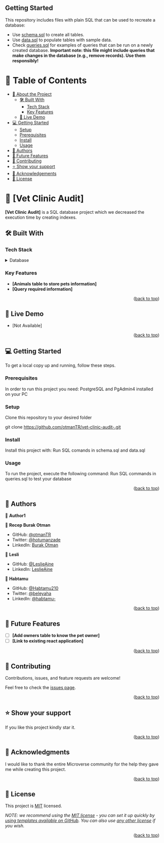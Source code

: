 ## Getting Started

This repository includes files with plain SQL that can be used to recreate a database:

- Use [schema.sql](./schema.sql) to create all tables.
- Use [data.sql](./data.sql) to populate tables with sample data.
- Check [queries.sql](./queries.sql) for examples of queries that can be run on a newly created database. **Important note: this file might include queries that make changes in the database (e.g., remove records). Use them responsibly!**

<a name="readme-top"></a>

<!-- TABLE OF CONTENTS -->

# 📗 Table of Contents

- [📖 About the Project](#about-project)
  - [🛠 Built With](#built-with)
    - [Tech Stack](#tech-stack)
    - [Key Features](#key-features)
  - [🚀 Live Demo](#live-demo)
- [💻 Getting Started](#getting-started)
  - [Setup](#setup)
  - [Prerequisites](#prerequisites)
  - [Install](#install)
  - [Usage](#usage)
- [👥 Authors](#authors)
- [🔭 Future Features](#future-features)
- [🤝 Contributing](#contributing)
- [⭐️ Show your support](#support)
- [🙏 Acknowledgements](#acknowledgements)
- [📝 License](#license)

<!-- PROJECT DESCRIPTION -->

# 📖 [Vet Clinic Audit] <a name="about-project"></a>

**[Vet Clinic Audit]** is a SQL database project which we decreased the execution time by creating indexes.

## 🛠 Built With <a name="built-with"></a>

### Tech Stack <a name="tech-stack"></a>

<details>
<summary>Database</summary>
  <ul>
    <li><a href="https://www.postgresql.org/">PostgreSQL</a></li>
  </ul>
</details>

<!-- Features -->

### Key Features <a name="key-features"></a>

- **[Animals table to store pets information]**
- **[Query required information]**

<p align="right">(<a href="#readme-top">back to top</a>)</p>

<!-- LIVE DEMO -->

## 🚀 Live Demo <a name="live-demo"></a>

- [Not Available]

<p align="right">(<a href="#readme-top">back to top</a>)</p>

<!-- GETTING STARTED -->

## 💻 Getting Started <a name="getting-started"></a>

To get a local copy up and running, follow these steps.

### Prerequisites

In order to run this project you need: PostgreSQL and PgAdmin4 installed on your PC

<!--
Example command:

```sh
 gem install rails
```
 -->

### Setup

Clone this repository to your desired folder


  git clone https://github.com/otmanTR/vet-clinic-audit-.git



### Install

Install this project with: Run SQL comands in schema.sql and data.sql

<!--
Example command:

```sh
  cd my-project
  gem install
```
--->

### Usage

To run the project, execute the following command: Run SQL commands in queries.sql to test your database

<!--
Example command:

```sh
  rails server
```
--->

<p align="right">(<a href="#readme-top">back to top</a>)</p>

<!-- AUTHORS -->

## 👥 Authors <a name="authors"></a>

👤 **Author1**

👤 **Recep Burak Otman**

- GitHub: [@otmanTR](https://github.com/otmanTR)
- Twitter: [@hotumanzade](https://twitter.com/hotumanzade)
- LinkedIn: [Burak Otman](linkedin.com/in/burak-otman-88646443)

👤 **Lesli**
- GitHub: [@LeslieAine](https://github.com/LeslieAine)
- LinkedIn: [LeslieAine](https://linkedin.com/in/LeslieAine)

👤 **Habtamu**

- GitHub: [@Habtamu210](https://github.com/Habtamu210)
- Twitter: [@beleyaha](https://twitter.com/beleyaha)
- LinkedIn: [@habtamu-](https://www.linkedin.com/in/habtamu-birru/)

<p align="right">(<a href="#readme-top">back to top</a>)</p>

<!-- FUTURE FEATURES -->

## 🔭 Future Features <a name="future-features"></a>

- [ ] **[Add owners table to know the pet owner]**
- [ ] **[Link to existing react application]**

<p align="right">(<a href="#readme-top">back to top</a>)</p>

<!-- CONTRIBUTING -->

## 🤝 Contributing <a name="contributing"></a>

Contributions, issues, and feature requests are welcome!

Feel free to check the [issues page](../../issues/).

<p align="right">(<a href="#readme-top">back to top</a>)</p>

<!-- SUPPORT -->

## ⭐️ Show your support <a name="support"></a>

If you like this project kindly star it.

<p align="right">(<a href="#readme-top">back to top</a>)</p>

<!-- ACKNOWLEDGEMENTS -->

## 🙏 Acknowledgments <a name="acknowledgements"></a>

I would like to thank the entire Microverse community for the help they gave me while creating this project.

<p align="right">(<a href="#readme-top">back to top</a>)</p>

<!-- LICENSE -->

## 📝 License <a name="license"></a>

This project is [MIT](./LICENSE) licensed.

_NOTE: we recommend using the [MIT license](https://choosealicense.com/licenses/mit/) - you can set it up quickly by [using templates available on GitHub](https://docs.github.com/en/communities/setting-up-your-project-for-healthy-contributions/adding-a-license-to-a-repository). You can also use [any other license](https://choosealicense.com/licenses/) if you wish._

<p align="right">(<a href="#readme-top">back to top</a>)</p>